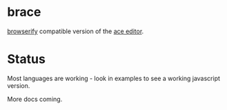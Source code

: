 # brace

[browserify](https://github.com/substack/node-browserify) compatible version of the [ace editor](http://ajaxorg.github.io/ace/).

# Status

Most languages are working - look in examples to see a working javascript version.

More docs coming.

